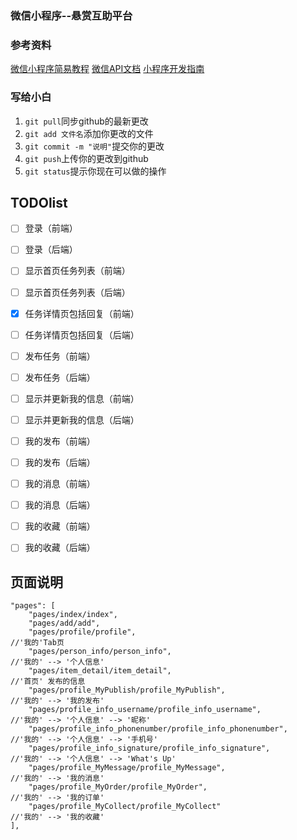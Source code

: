 ### 微信小程序--悬赏互助平台

### 参考资料
[微信小程序简易教程](https://developers.weixin.qq.com/miniprogram/dev/)
[微信API文档](https://developers.weixin.qq.com/miniprogram/dev/api/)
[小程序开发指南](https://developers.weixin.qq.com/ebook?action=get_post_info&token=935589521&volumn=1&lang=zh_CN&book=miniprogram&docid=0008aeea9a8978ab0086a685851c0a)


### 写给小白
1. `git pull`同步github的最新更改
2. `git add 文件名`添加你更改的文件
3. `git commit -m "说明"`提交你的更改
4. `git push`上传你的更改到github
5. `git status`提示你现在可以做的操作


## TODOlist
- [ ] 登录（前端）
- [ ] 登录（后端）
- [ ] 显示首页任务列表（前端）
- [ ] 显示首页任务列表（后端）
- [x] 任务详情页包括回复（前端）
- [ ] 任务详情页包括回复（后端）
- [ ] 发布任务（前端）
- [ ] 发布任务（后端）
- [ ] 显示并更新我的信息（前端）
- [ ] 显示并更新我的信息（后端）
- [ ] 我的发布（前端）
- [ ] 我的发布（后端）
- [ ] 我的消息（前端）
- [ ] 我的消息（后端）
- [ ] 我的收藏（前端）
- [ ] 我的收藏（后端）



## 页面说明

```plain
"pages": [
	"pages/index/index",
	"pages/add/add",
	"pages/profile/profile",                                          //'我的'Tab页
	"pages/person_info/person_info",                                  //'我的' --> '个人信息'
	"pages/item_detail/item_detail",                                  //'首页' 发布的信息
	"pages/profile_MyPublish/profile_MyPublish",                      //'我的' --> '我的发布'
	"pages/profile_info_username/profile_info_username",	          //'我的' --> '个人信息' --> '昵称'
	"pages/profile_info_phonenumber/profile_info_phonenumber",        //'我的' --> '个人信息' --> '手机号'
	"pages/profile_info_signature/profile_info_signature",		      //'我的' --> '个人信息' --> 'What's Up'
	"pages/profile_MyMessage/profile_MyMessage",					  //'我的' --> '我的消息'
	"pages/profile_MyOrder/profile_MyOrder",						  //'我的' --> '我的订单'
	"pages/profile_MyCollect/profile_MyCollect"						  //'我的' --> '我的收藏'
],
```


